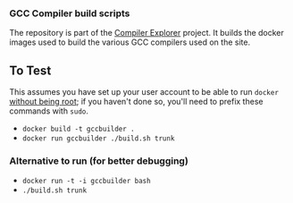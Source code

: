 ### GCC Compiler build scripts

The repository is part of the [Compiler Explorer](https://godbolt.org/) project. It builds
the docker images used to build the various GCC compilers used on the site.

## To Test

This assumes you have set up your user account to be able to run
`docker` [without being root](https://docs.docker.com/engine/security/rootless/);
if you haven't done so, you'll need to prefix these commands with `sudo`.

* `docker build -t gccbuilder .`
* `docker run gccbuilder ./build.sh trunk`

### Alternative to run (for better debugging)

* `docker run -t -i gccbuilder bash`
* `./build.sh trunk`
